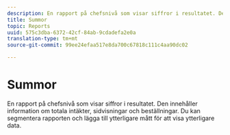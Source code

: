 ```yaml
---
description: En rapport på chefsnivå som visar siffror i resultatet. Den innehåller information om totala intäkter, sidvisningar och beställningar. Du kan segmentera rapporten och lägga till ytterligare mått för att visa ytterligare data.
title: Summor
topic: Reports
uuid: 575c3dba-6372-42cf-84ab-9cdadefa2e0a
translation-type: tm+mt
source-git-commit: 99ee24efaa517e8da700c67818c111c4aa90dc02

---
```



# Summor

En rapport på chefsnivå som visar siffror i resultatet. Den innehåller information om totala intäkter, sidvisningar och beställningar. Du kan segmentera rapporten och lägga till ytterligare mått för att visa ytterligare data.

